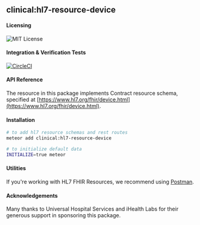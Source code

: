 ## clinical:hl7-resource-device

#### Licensing  

![MIT License](https://img.shields.io/badge/license-MIT-blue.svg)


#### Integration & Verification Tests  

[![CircleCI](https://circleci.com/gh/clinical-meteor/hl7-resource-device/tree/master.svg?style=svg)](https://circleci.com/gh/clinical-meteor/hl7-resource-device/tree/master)


#### API Reference  

The resource in this package implements Contract resource schema, specified at [https://www.hl7.org/fhir/device.html](https://www.hl7.org/fhir/device.html).  


#### Installation  

````bash
# to add hl7 resource schemas and rest routes
meteor add clinical:hl7-resource-device

# to initialize default data
INITIALIZE=true meteor
````


#### Utilities  

If you're working with HL7 FHIR Resources, we recommend using [Postman](https://chrome.google.com/webstore/detail/postman/fhbjgbiflinjbdggehcddcbncdddomop?hl=en).



#### Acknowledgements     

Many thanks to Universal Hospital Services and iHealth Labs for their generous support in sponsoring this package.   